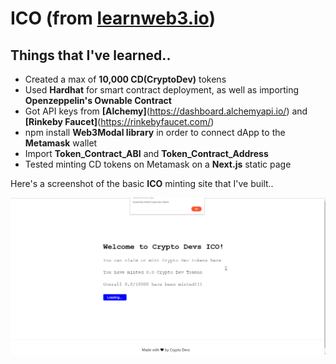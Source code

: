 # ICO (from [learnweb3.io](https://www.learnweb3.io/tracks/sophomore))

## Things that I've learned..

* Created a max of **10,000 CD(CryptoDev)** tokens
* Used **Hardhat** for smart contract deployment, as well as importing **Openzeppelin's Ownable Contract**
* Got API keys from **[Alchemy]**(https://dashboard.alchemyapi.io/) and **[Rinkeby Faucet]**(https://rinkebyfaucet.com/)
* npm install **Web3Modal library** in order to connect dApp to the **Metamask** wallet
* Import **Token_Contract_ABI** and **Token_Contract_Address**
* Tested minting CD tokens on Metamask on a **Next.js** static page

Here's a screenshot of the basic **ICO** minting site that I've built..

![ICO](/ICO.png)
